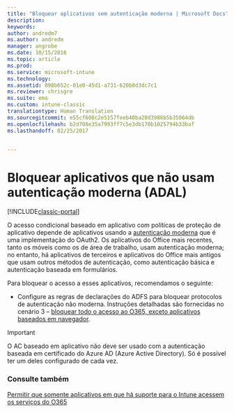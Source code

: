 ```yaml
---
title: "Bloquear aplicativos sem autenticação moderna | Microsoft Docs"
description: 
keywords: 
author: andredm7
ms.author: andredm
manager: angrobe
ms.date: 10/15/2016
ms.topic: article
ms.prod: 
ms.service: microsoft-intune
ms.technology: 
ms.assetid: 098b652c-01e0-45d1-a731-620b0d3dc7c1
ms.reviewer: chrisgre
ms.suite: ems
ms.custom: intune-classic
translationtype: Human Translation
ms.sourcegitcommit: e55cf608c2e5157feeb40ba20d3988b5b35064db
ms.openlocfilehash: b2d708e35a7993ff7c5e3db170b1025794b33baf
ms.lasthandoff: 02/25/2017


---
```


# <a name="block-apps-that-do-not-use-modern-authentication-adal"></a>Bloquear aplicativos que não usam autenticação moderna (ADAL)

[!INCLUDE[classic-portal](../includes/classic-portal.md)]

O acesso condicional baseado em aplicativo com políticas de proteção de aplicativo depende de aplicativos usando a [autenticação moderna](https://support.office.com/en-US/article/Using-Office-365-modern-authentication-with-Office-clients-776c0036-66fd-41cb-8928-5495c0f9168a) que é uma implementação do OAuth2. Os aplicativos do Office mais recentes, tanto os móveis como os de área de trabalho, usam autenticação moderna; no entanto, há aplicativos de terceiros e aplicativos do Office mais antigos que usam outros métodos de autenticação, como autenticação básica e autenticação baseada em formulários.

Para bloquear o acesso a esses aplicativos, recomendamos o seguinte:

* Configure as regras de declarações do ADFS para bloquear protocolos de autenticação não moderna. Instruções detalhadas são fornecidas no cenário 3 – [bloquear todo o acesso ao O365, exceto aplicativos baseados em navegador](https://technet.microsoft.com/library/dn592182.aspx).

>[!IMPORTANT]
>O AC baseado em aplicativo não deve ser usado com a autenticação baseada em certificado do Azure AD (Azure Active Directory). Só é possível ter um deles configurado de cada vez.

### <a name="see-also"></a>Consulte também
[Permitir que somente aplicativos em que há suporte para o Intune acessem os serviços do O365](allow-policy-managed-apps-access-to-o365.md)

